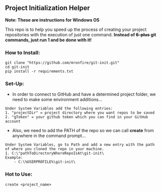 ## Project Initialization Helper

**Note: These are instructions for Windows OS**

This repo is to help you speed up the process of creating your project repositories with the execution of just one command.
**Instead of ~~6-plus~~ git commands, just run 1 and be done with it!** 

### How to Install:
```
git clone "https://github.com/mronfire/git-init.git"
cd git-init
pip install -r requirements.txt
```

### Set-Up:
- In order to connect to GitHub and have a determined project folder, we need to make some environment additions...
```
Under System Variables add the following entries:
1. "projectDir" = project directory where you want repos to be saved
2. "gToken" = your github token which you can find in your GitHub account
```
- Also, we need to add the PATH of the repo so we can call **create** from anywhere in the command prompt...
```
Under System Variables, go to Path and add a new entry with the path of where you cloned the repo in your machine.
1. C:\"pathToDirectoryWhereRepoIsAt\git-init\
Example:
    - C:\%USERPROFILE%\git-init\
```

### Hot to Use:
```
create <project_name>
```
